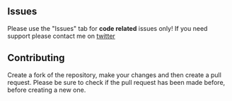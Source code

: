 ## Issues

Please use the "Issues" tab for **code related** issues only! If you need support please contact me on [twitter](https://twitter.com/shp0ng13)

## Contributing

Create a fork of the repository, make your changes and then create a pull request.
Please be sure to check if the pull request has been made before, before creating a new one.
